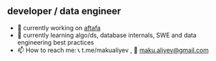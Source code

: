 ## developer / data engineer

- 🔭 currently working on [aftafa](https://github.com/makualiyev/aftafa)
- 🌱 currently learning algo/ds, database internals, SWE and data engineering best practices
- 📫 How to reach me: 📞 t.me/makualiyev , 📧 maku.aliyev@gmail.com

<!--
**makualiyev/makualiyev** is a ✨ _special_ ✨ repository because its `README.md` (this file) appears on your GitHub profile.

Here are some ideas to get you started:

- 🔭 I’m currently working on ...
- 🌱 I’m currently learning ...
- 👯 I’m looking to collaborate on ...
- 🤔 I’m looking for help with ...
- 💬 Ask me about ...
- 📫 How to reach me: ...
- 😄 Pronouns: ...
- ⚡ Fun fact: ...
-->
